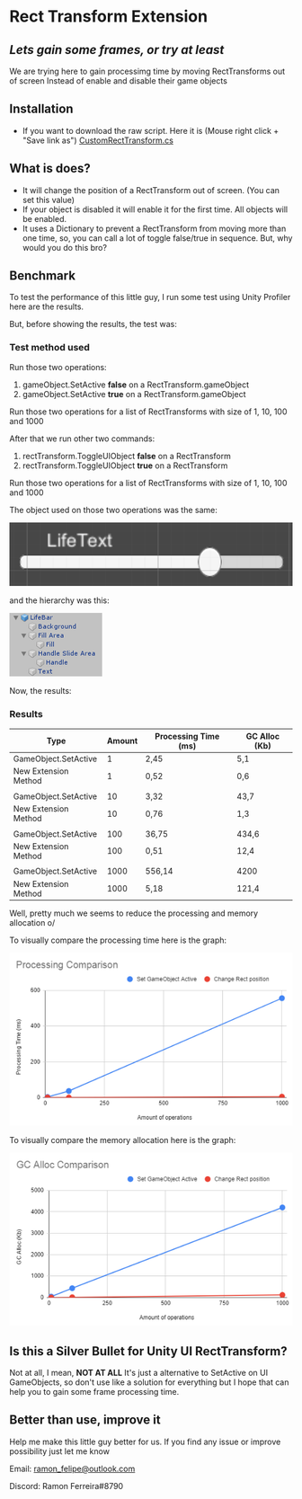 # Rect Transform Extension
## _Lets gain some frames, or try at least_

We are trying here to gain processimg time by moving RectTransforms out of screen
Instead of enable and disable their game objects

## Installation
- If you want to download the raw script. Here it is (Mouse right click + "Save link as")
<a id="https://github.com/lipemon1/recttransform/blob/main/Assets/Scripts/CustomRectTransform.cs" href="https://raw.githubusercontent.com/lipemon1/recttransform/master/Assets/Scripts/CustomRectTransform.cs">CustomRectTransform.cs</a>

## What is does?
- It will change the position of a RectTransform out of screen. (You can set this value)
- If your object is disabled it will enable it for the first time. All objects will be enabled.
- It uses a Dictionary to prevent a RectTransform from moving more than one time, so, you can call a lot of toggle false/true in sequence. But, why would you do this bro?

## Benchmark
To test the performance of this little guy, I run some test using Unity Profiler here are the results.

But, before showing the results, the test was:

### Test method used

Run those two operations:
1. gameObject.SetActive **false** on a RectTransform.gameObject
2. gameObject.SetActive **true** on a RectTransform.gameObject

Run those two operations for a list of RectTransforms with size of 1, 10, 100 and 1000

After that we run other two commands:
1. rectTransform.ToggleUIObject **false** on a RectTransform
2. rectTransform.ToggleUIObject **true** on a RectTransform

Run those two operations for a list of RectTransforms with size of 1, 10, 100 and 1000

The object used on those two operations was the same:

![image](https://raw.githubusercontent.com/lipemon1/recttransform/main/img/prefab.PNG)

and the hierarchy was this:

![image](https://raw.githubusercontent.com/lipemon1/recttransform/main/img/hierarchy.PNG)

Now, the results:
### Results

| Type | Amount | Processing Time (ms) | GC Alloc (Kb) |
| ------ | ------ | ------ | ------ |
| GameObject.SetActive | 1 | 2,45 | 5,1 |
| New Extension Method | 1 | 0,52 | 0,6 |
|  |  |
| GameObject.SetActive | 10 | 3,32 | 43,7 |
| New Extension Method | 10 | 0,76 | 1,3 |
|  |  |
| GameObject.SetActive | 100 | 36,75 | 434,6 |
| New Extension Method | 100 | 0,51 | 12,4 |
|  |  |
| GameObject.SetActive | 1000 | 556,14 | 4200 |
| New Extension Method | 1000 | 5,18 | 121,4 |

Well, pretty much we seems to reduce the processing and memory allocation o/

To visually compare the processing time here is the graph:

![image](https://raw.githubusercontent.com/lipemon1/recttransform/main/img/processing.PNG)

To visually compare the memory allocation here is the graph:

![image](https://raw.githubusercontent.com/lipemon1/recttransform/main/img/gcalloc.PNG)

## Is this a Silver Bullet for Unity UI RectTransform?
Not at all, I mean, **NOT AT ALL**
It's just a alternative to SetActive on UI GameObjects, so don't use like a solution for everything but I hope that can help you to gain some frame processing time.

## Better than use, improve it
Help me make this little guy better for us. If you find any issue or improve possibility just let me know

Email: ramon_felipe@outlook.com

Discord: Ramon Ferreira#8790
